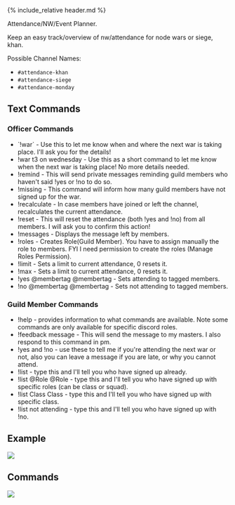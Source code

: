 {% include_relative header.md %}

Attendance/NW/Event Planner.

Keep an easy track/overview of nw/attendance for node wars or siege, khan.

Possible Channel Names:
- `#attendance-khan`
- `#attendance-siege`
- `#attendance-monday`

<h2 id="example" class="header-level-1">Text Commands</h2>
<div class='flex col left'>
    <div>
        <h3 id="setup" class="header-level-3">Officer Commands</h3>
        <ul>
         <li>`!war` - Use this to let me know when and where the next war is taking place. I'll ask you for the details!</li>
         <li>!war t3 on wednesday - Use this as a short command to let me know when the next war is taking place! No more details needed.</li>
         <li>!remind - This will send private messages reminding guild members who haven't said !yes or !no to do so.</li>
         <li>!missing - This command will inform how many guild members have not signed up for the war.</li>
         <li>!recalculate - In case members have joined or left the channel, recalculates the current attendance.</li>
         <li>!reset - This will reset the attendance (both !yes and !no) from all members. I will ask you to confirm this action!</li>
         <li>!messages - Displays the message left by members.</li>
         <li>!roles - Creates Role(Guild Member). You have to assign manually the role to members. FYI I need permission to create the roles (Manage Roles Permission).</li>
         <li>!limit - Sets a limit to current attendance, 0 resets it.</li>
         <li>!max - Sets a limit to current attendance, 0 resets it.</li>
         <li>!yes @membertag @membertag - Sets attending to tagged members.</li>
         <li>!no @membertag @membertag - Sets not attending to tagged members.</li>
        </ul>
        </div>
        <div>
        <h3 id="setup" class="header-level-3">Guild Member Commands</h3>
        <ul>
         <li>!help - provides information to what commands are available. Note some commands are only available for specific discord roles.</li>
         <li>!feedback message - This will send the message to my masters. I also respond to this command in pm.</li>
         <li>!yes and !no - use these to tell me if you're attending the next war or not, also you can leave a message if you are late, or why you cannot attend.</li>
         <li>!list - type this and I'll tell you who have signed up already.</li>
         <li>!list @Role @Role - type this and I'll tell you who have signed up with specific roles (can be class or squad).</li>
         <li>!list Class Class - type this and I'll tell you who have signed up with specific class.</li>
         <li>!list not attending - type this and I'll tell you who have signed up with !no.</li>
        </ul>
    </div>
</div>

<div class='flex col'>
    <div>
    <h2 id="example" class="header-level-1">Example</h2>
    <img src='https://cdn.discordapp.com/attachments/223778593711456256/739841554373541928/unknown.png'/>
    </div>
    <div>
    <h2 id="example" class="header-level-1">Commands</h2>
    <img src='https://cdn.discordapp.com/attachments/223778593711456256/739841829100585131/unknown.png'/>
    </div>
</div>